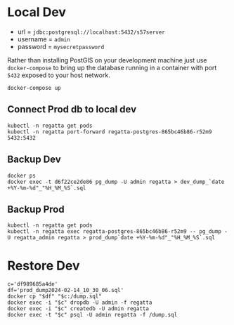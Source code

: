 # Local Dev
* url = `jdbc:postgresql://localhost:5432/s57server`
* username = `admin`
* password = `mysecretpassword`


Rather than installing PostGIS on your development machine just use `docker-compose` to bring up the database running
in a container with port `5432` exposed to your host network.
```shell
docker-compose up
```

## Connect Prod db to local dev
```shell 
kubectl -n regatta get pods
kubectl -n regatta port-forward regatta-postgres-865bc46b86-r52m9 5432:5432
```

## Backup Dev
```shell
docker ps
docker exec -t d6f22ce2de86 pg_dump -U admin regatta > dev_dump_`date +%Y-%m-%d"_"%H_%M_%S`.sql
```

## Backup Prod
```shell
kubectl -n regatta get pods
kubectl -n regatta exec regatta-postgres-865bc46b86-r52m9 -- pg_dump -U regatta_admin regatta > prod_dump`date +%Y-%m-%d"_"%H_%M_%S`.sql 
```

# Restore Dev
```shell
c='df989685a4de'
df='prod_dump2024-02-14_10_30_06.sql' 
docker cp "$df" "$c:/dump.sql"
docker exec -i "$c" dropdb -U admin -f regatta
docker exec -i "$c" createdb -U admin regatta
docker exec -t "$c" psql -U admin regatta -f /dump.sql
```
